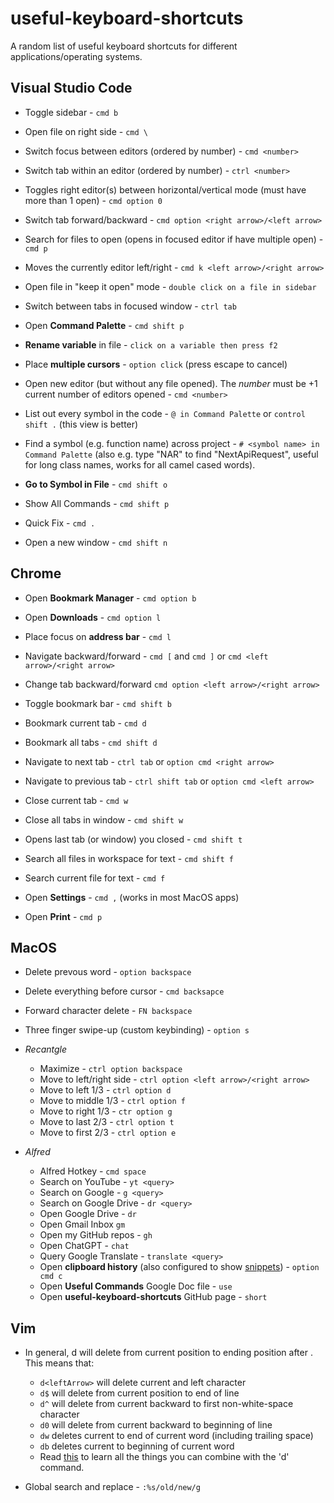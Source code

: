 # useful-keyboard-shortcuts
A random list of useful keyboard shortcuts for different applications/operating systems.

## Visual Studio Code

* Toggle sidebar - `cmd b`

* Open file on right side - `cmd \` 

* Switch focus between editors (ordered by number) - `cmd <number>`

* Switch tab within an editor (ordered by number) - `ctrl <number>`
  
* Toggles right editor(s) between horizontal/vertical mode (must have more than 1 open) - `cmd option 0`

* Switch tab forward/backward - `cmd option <right arrow>/<left arrow>`

* Search for files to open (opens in focused editor if have multiple open) - `cmd p`

* Moves the currently editor left/right - `cmd k <left arrow>/<right arrow>`

* Open file in "keep it open" mode - `double click on a file in sidebar`

* Switch between tabs in focused window - `ctrl tab`

* Open **Command Palette** - `cmd shift p`

* **Rename variable** in file - `click on a variable then press f2`

* Place **multiple cursors** - `option click` (press escape to cancel)

* Open new editor (but without any file opened). The *number* must be +1 current number of editors opened - `cmd <number>`

* List out every symbol in the code - `@ in Command Palette` or `control shift .` (this view is better)

* Find a symbol (e.g. function name) across project - `# <symbol name> in Command Palette` (also e.g. type "NAR" to find "NextApiRequest", useful for long class names, works for all camel cased words).

* **Go to Symbol in File** - `cmd shift o`

* Show All Commands - `cmd shift p`

* Quick Fix - `cmd .`

* Open a new window - `cmd shift n`

## Chrome

* Open **Bookmark Manager** - `cmd option b`

* Open **Downloads** - `cmd option l`
 
* Place focus on **address bar** - `cmd l`

* Navigate backward/forward - `cmd [` and `cmd ]` or `cmd <left arrow>/<right arrow>`

* Change tab backward/forward `cmd option <left arrow>/<right arrow>`

* Toggle bookmark bar - `cmd shift b`

* Bookmark current tab - `cmd d`

* Bookmark all tabs - `cmd shift d`

* Navigate to next tab - `ctrl tab` or `option cmd <right arrow>`

* Navigate to previous tab - `ctrl shift tab` or `option cmd <left arrow>`

* Close current tab - `cmd w`

* Close all tabs in window - `cmd shift w`

* Opens last tab (or window) you closed - `cmd shift t`

* Search all files in workspace for text - `cmd shift f`

* Search current file for text - `cmd f` 

* Open **Settings** - `cmd ,` (works in most MacOS apps)

* Open **Print** - `cmd p`

## MacOS

* Delete prevous word - `option backspace`

* Delete everything before cursor - `cmd backsapce`

* Forward character delete - `FN backspace`

* Three finger swipe-up (custom keybinding) - `option s`

* *Recantgle*
  - Maximize - `ctrl option backspace`
  - Move to left/right side - `ctrl option <left arrow>/<right arrow>`
  - Move to left 1/3 - `ctrl option d`
  - Move to middle 1/3 - `ctrl option f`
  - Move to right 1/3 - `ctr option g`
  - Move to last 2/3 - `ctrl option t`
  - Move to first 2/3 - `ctrl option e`

* *Alfred*
  - Alfred Hotkey - `cmd space`
  - Search on YouTube - `yt <query>`
  - Search on Google - `g <query>`
  - Search on Google Drive - `dr <query>`
  - Open Google Drive - `dr`
  - Open Gmail Inbox `gm`
  - Open my GitHub repos - `gh`
  - Open ChatGPT - `chat`
  - Query Google Translate - `translate <query>`
  - Open **clipboard history** (also configured to show [snippets](https://www.alfredapp.com/help/features/snippets/)) - `option cmd c`
  - Open **Useful Commands** Google Doc file - `use`
  - Open **useful-keyboard-shortcuts** GitHub page - `short`

## Vim

* In general, d<motion> will delete from current position to ending position after <motion>. This means that:

  - `d<leftArrow>` will delete current and left character
  - `d$` will delete from current position to end of line
  - `d^` will delete from current backward to first non-white-space character
  - `d0` will delete from current backward to beginning of line
  - `dw` deletes current to end of current word (including trailing space)
  - `db` deletes current to beginning of current word
  - Read [this](https://vimdoc.sourceforge.net/htmldoc/motion.html#motion.txt) to learn all the things you can combine with the 'd' command.

* Global search and replace - `:%s/old/new/g`
